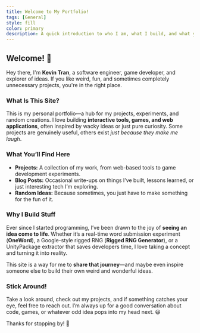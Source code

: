 ```yaml
---
title: Welcome to My Portfolio!
tags: [General]
style: fill
color: primary
description: A quick introduction to who I am, what I build, and what you can expect from this site.
---
```


## Welcome! 🎉  

Hey there, I'm **Kevin Tran**, a software engineer, game developer, and explorer of ideas. If you like weird, fun, and sometimes completely unnecessary projects, you're in the right place.

### What Is This Site?  
This is my personal portfolio—a hub for my projects, experiments, and random creations. I love building **interactive tools, games, and web applications**, often inspired by wacky ideas or just pure curiosity. Some projects are genuinely useful, others exist *just because they make me laugh*.  

### What You’ll Find Here  
- **Projects:** A collection of my work, from web-based tools to game development experiments.  
- **Blog Posts:** Occasional write-ups on things I’ve built, lessons learned, or just interesting tech I’m exploring.  
- **Random Ideas:** Because sometimes, you just have to make something for the fun of it.  

### Why I Build Stuff  
Ever since I started programming, I’ve been drawn to the joy of **seeing an idea come to life**. Whether it’s a real-time word submission experiment (**OneWord**), a Google-style rigged RNG (**Rigged RNG Generator**), or a UnityPackage extractor that saves developers time, I love taking a concept and turning it into reality.

This site is a way for me to **share that journey**—and maybe even inspire someone else to build their own weird and wonderful ideas.

### Stick Around!  
Take a look around, check out my projects, and if something catches your eye, feel free to reach out. I’m always up for a good conversation about code, games, or whatever odd idea pops into my head next. 😃

Thanks for stopping by! 🚀
